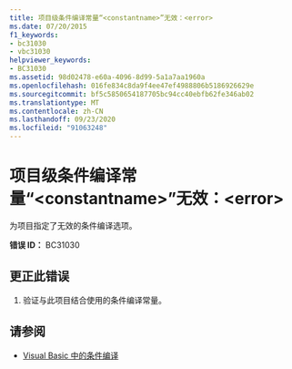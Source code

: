 ```yaml
---
title: 项目级条件编译常量“<constantname>”无效：<error>
ms.date: 07/20/2015
f1_keywords:
- bc31030
- vbc31030
helpviewer_keywords:
- BC31030
ms.assetid: 98d02478-e60a-4096-8d99-5a1a7aa1960a
ms.openlocfilehash: 016fe834c8da9f4ee47ef4988806b5186926629e
ms.sourcegitcommit: bf5c5850654187705bc94cc40ebfb62fe346ab02
ms.translationtype: MT
ms.contentlocale: zh-CN
ms.lasthandoff: 09/23/2020
ms.locfileid: "91063248"
---
```

# <a name="project-level-conditional-compilation-constant-constantname-is-not-valid-error"></a>项目级条件编译常量“\<constantname>”无效：\<error>

为项目指定了无效的条件编译选项。  
  
 **错误 ID：** BC31030  
  
## <a name="to-correct-this-error"></a>更正此错误  
  
1. 验证与此项目结合使用的条件编译常量。  
  
## <a name="see-also"></a>请参阅

- [Visual Basic 中的条件编译](../programming-guide/program-structure/conditional-compilation.md)
